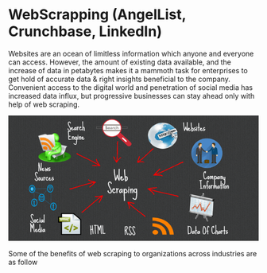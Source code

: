 # WebScrapping (AngelList, Crunchbase, LinkedIn)
Websites are an ocean of limitless information which anyone and everyone can access. However, the amount of existing data available, and the increase of data in petabytes makes it a mammoth task for enterprises to get hold of accurate data & right insights beneficial to the company. Convenient access to the digital world and penetration of social media has increased data influx, but progressive businesses can stay ahead only with help of web scraping.

![Sample panel plot](img/webscrap7.JPEG)

Some of the benefits of web scraping to organizations across industries are as follow


